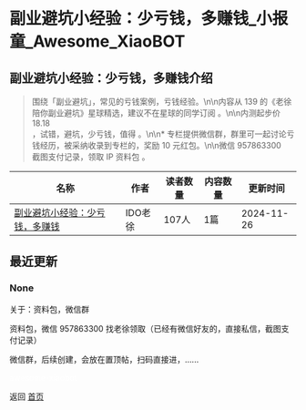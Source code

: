 # 副业避坑小经验：少亏钱，多赚钱_小报童_Awesome_XiaoBOT

## 副业避坑小经验：少亏钱，多赚钱介绍
> 围绕「副业避坑」，常见的亏钱案例，亏钱经验。\n\n内容从 139 的《老徐陪你副业避坑》星球精选，建议不在星球的同学订阅 。\n\n内测起步价 18.18  
，试错，避坑，少亏钱，值得 。\n\n* 专栏提供微信群，群里可一起讨论亏钱经历，被采纳收录到专栏的，奖励 10 元红包。\n\n微信 957863300  
截图支付记录，领取 IP 资料包 。  
  


|名称|作者|读者数量|内容数量|更新时间|
|---|---|---|---|---|
|[副业避坑小经验：少亏钱，多赚钱](https://xiaobot.net/p/bikeng?refer=0b133df9-27dc-423b-8101-639049001c13)|IDO老徐|107人|1篇|2024-11-26|

## 最近更新
### None

关于：资料包，微信群

资料包，微信 957863300 找老徐领取（已经有微信好友的，直接私信，截图支付记录）

微信群，后续创建，会放在置顶帖，扫码直接进，......


<a href="https://github.com/Reno9527/awesome-xiaobot" style="color: white; text-decoration: none;">awesome-xiaobot</a>

返回 [首页](../README.md)

